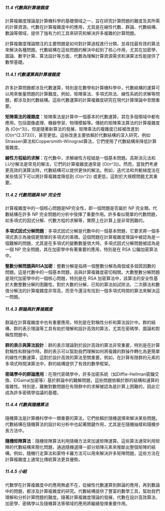 ##### 11.4 代數與計算複雜度

計算複雜度理論是計算機科學的基礎領域之一，旨在研究計算問題的難度及其所需的計算資源。代數在計算複雜度中的應用，尤其是在線性代數、群論、代數結構、數論等領域，提供了強有力的工具來研究和解決許多複雜的計算問題。

計算複雜度理論關注的主要問題是如何對計算過程進行分類，並尋找最有效的算法來解決各種問題。代數結構在這些問題的解決中起到了核心作用，尤其在加密學、圖論、數字計算、算法設計等方面，代數為理解計算資源需求和演算法性能提供了數學基礎。

##### 11.4.1 代數運算與計算複雜度

許多計算問題都涉及代數運算，特別是在數學和計算機科學中，代數結構的運算可以用來衡量問題的計算難度。例如，矩陣乘法、多項式除法、線性系統的求解等問題，都涉及到代數結構。這些代數運算的計算複雜度研究在現代計算理論中至關重要。

**矩陣乘法的複雜度**：矩陣乘法是計算中一個基本的代數運算，其在多個領域中都有應用，包括圖像處理、機器學習、物理模擬等。傳統的矩陣乘法算法的計算複雜度為 \(O(n^3)\)，但是隨著新算法的發展，矩陣乘法的複雜度已經被改進到 \(O(n^{2.373})\)，甚至更低。這些改進主要依賴於代數結構的深入研究，例如Strassen算法和Coppersmith-Winograd算法，它們使用了代數結構來降低計算複雜度。

**線性方程組的求解**：在代數中，求解線性方程組是一個基本問題。高斯消元法和LU分解法是常見的解法，它們的計算複雜度通常是 \(O(n^3)\)。然而，當我們考慮更高效的演算法時，代數結構可以提供更快的解法。例如，迭代法和共軛梯度法在某些情況下可以將計算複雜度降低到 \(O(n^2)\) 或更低，這對於大規模問題尤其重要。

##### 11.4.2 代數問題與 NP 完全性

計算複雜度中的一個核心問題是NP完全性，即一個問題是否屬於 NP 完全類。代數結構在許多 NP 完全問題的分析中發揮了重要作用。許多看似簡單的代數問題，如多項式的因式分解、代數方程的求解等，實際上在計算上是非常困難的。

**多項式因式分解問題**：多項式因式分解是代數中的一個基本問題，它要求將一個多項式表示為幾個更簡單的多項式的乘積。這個問題在計算複雜度理論中被認為是一個難解的問題，尤其是在多項式的變數數量很大時。多項式因式分解問題被認為是一個 NP 完全問題，其在加密學中有著重要的應用，特別是在 RSA 公鑰加密算法中。

**整數分解問題與RSA加密**：整數分解是指將一個整數分解為兩個或多個質因數的問題。這是代數中的一個基本問題，且與計算複雜度密切相關。大數整數分解問題是現代加密學中的一個核心問題，特別是在 RSA 加密算法中，該算法的安全性基於大數整數分解的困難性。對於大數的分解，已知的算法如試除法、二次篩法和數值分解法的計算複雜度非常高，而至今還沒有找到一個多項式時間的算法來解決這一問題。

##### 11.4.3 群論與計算複雜度

群論在計算複雜度中也有重要應用，特別是在對稱性分析和算法設計中。群的結構、群的表示理論等工具有助於理解和設計高效的算法，尤其在密碼學、圖論和對稱性問題中。

**群的表示與算法設計**：群的表示理論對於設計高效的算法非常重要，特別是在計算對稱性和群操作時。群的表示可以幫助我們理解如何將複雜的群操作轉化為更簡單的線性代數運算，這對於設計高效的算法至關重要。例如，在計算有限群的元素的多項式時間演算法中，群的結構提供了有效的數學框架。

**密碼學中的群論應用**：在現代密碼學中，許多加密系統（如Diffie-Hellman密鑰交換、ElGamal加密等）基於群論中的難解問題，這些問題依賴於群的結構和運算的複雜性。特別是，離散對數問題在有限群中的求解被認為是計算上困難的，因此它成為許多密碼學協議的基礎。

##### 11.4.4 代數與隨機算法

隨機算法是計算機科學中一類重要的算法，它們依賴於隨機選擇來解決某些問題。代數結構在隨機算法的設計和分析中也起著關鍵作用，尤其是在隨機抽樣和隨機步長方法中。

**隨機矩陣算法**：隨機矩陣算法利用隨機方法來加速矩陣運算。這些算法通常利用矩陣的代數結構來簡化問題，通過隨機選擇一部分矩陣元素來推斷出整個矩陣的結構。例如，隨機行走算法和蒙特卡羅方法可以用來解決許多矩陣問題，這些方法在計算複雜度上通常比傳統算法更具優勢。

##### 11.4.5 小結

代數學在計算複雜度中的應用無處不在，從線性代數運算到群論的應用，再到數論中的問題，都涉及計算複雜度的研究。代數結構提供了豐富的數學工具，幫助我們理解和分析計算問題的難度。隨著計算複雜度理論的發展，代數在設計高效算法、加密學、密碼學以及隨機算法等領域的應用將繼續發揮重要作用。